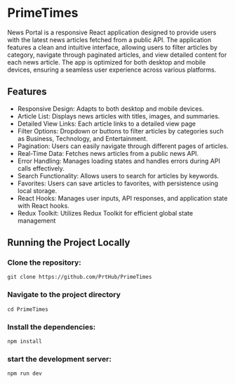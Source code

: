 # PrimeTimes
News Portal is a responsive React application designed to provide users with the latest news articles fetched from a public API. The application features a clean and intuitive interface, allowing users to filter articles by category, navigate through paginated articles, and view detailed content for each news article. The app is optimized for both desktop and mobile devices, ensuring a seamless user experience across various platforms.

## Features

- Responsive Design: Adapts to both desktop and mobile devices.
- Article List: Displays news articles with titles, images, and summaries.
- Detailed View Links: Each article links to a detailed view page
- Filter Options: Dropdown or buttons to filter articles by categories such as Business, Technology, and Entertainment.
- Pagination: Users can easily navigate through different pages of articles.
- Real-Time Data: Fetches news articles from a public news API.
- Error Handling: Manages loading states and handles errors during API calls effectively.
- Search Functionality: Allows users to search for articles by keywords.
- Favorites: Users can save articles to favorites, with persistence using local storage.
- React Hooks: Manages user inputs, API responses, and application state with React hooks.
- Redux Toolkit: Utilizes Redux Toolkit for efficient global state management

## Running the Project Locally

### Clone the repository: 
 ```
git clone https://github.com/PrtHub/PrimeTimes
```

### Navigate to the project directory
``` 
cd PrimeTimes
```

### Install the dependencies:
```
npm install
```

### start the development server:
```
npm run dev
```
